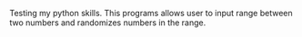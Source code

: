Testing my python skills. This programs allows user to input range between two numbers and randomizes numbers in the range.
